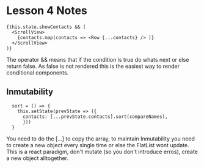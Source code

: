 # Lesson 4 Notes

```
{this.state.showContacts && (
  <ScrollView>
    {contacts.map(contacts => <Row {...contacts} /> )}
  </ScrollView>
)}
```
The operator && means that if the condition is true do whats next or else return false.
As false is not rendered this is the easiest way to render conditional components.

## Inmutability
```
  sort = () => {
    this.setState(prevState => ({ 
      contacts: [...prevState.contacts].sort(compareNames),
      }))
  }
```
You need to do the [...] to copy the array, to maintain Inmutability you need to create a new object every single time or else the FlatList wont update.
This is a react paradigm, don't mutate (so you don't introduce erros), create a new object alltogether.
